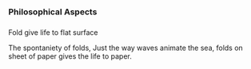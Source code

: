 ### Philosophical Aspects

### 

Fold give life to flat surface

The spontaniety of folds, Just the way waves animate the sea, folds on sheet of paper gives the life to paper.

